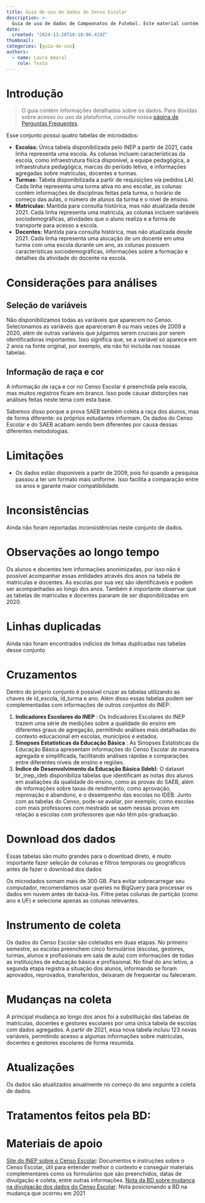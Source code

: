 ```yaml
---
title: Guia de uso de dados do Censo Escolar
description: >-
  Guia de uso de dados de Campeonatos de Futebol. Este material contém informações sobre as variáveis mais importantes, perguntas frequentes e exemplos de uso do conjunto.
date:
  created: "2024-11-28T18:18:06.419Z"
thumbnail: 
categories: [guia-de-uso]
authors:
  - name: Laura Amaral
    role: Texto
---
```


# Introdução

> O guia contém informações detalhadas sobre os dados. Para dúvidas sobre acesso ou uso da plataforma, consulte nossa [página de Perguntas Frequentes](/faq).

Esse conjunto possui quatro tabelas de microdados:  
- **Escolas:** Única tabela disponibilizada pelo INEP a partir de 2021, cada linha representa uma escola. As colunas incluem características da escola, como infraestrutura física disponível, a equipe pedagógica, a infraestrutura pedagógica, marcas do período letivo, e informações agregadas sobre matrículas, docentes e turmas.
- **Turmas:** Tabela disponibilizada a partir de requisições via pedidos LAI. Cada linha representa uma turma ativa no ano escolar, as colunas contém informações de disciplinas feitas pela turma, o horário de começo das aulas, o número de alunos da turma e o nível de ensino.
- **Matrículas:** Mantida para consulta histórica, mas não atualizada desde 2021. Cada linha representa uma matricula, as colunas incluem variáveis sociodemográficas, atividades que o aluno realiza e a forma de transporte para acesso a escola. 
- **Docentes:** Mantida para consulta histórica, mas não atualizada desde 2021. Cada linha representa uma alocação de um docente em uma turma com uma escola durante um ano, as colunas possuem caracteristicas sociodemográficas, informações sobre a formação e detalhes da atividade do docente na escola. 

# Considerações para análises
## Seleção de variáveis
Não disponibilizamos todas as variáveis que aparecem no Censo. Selecionamos as variáveis que apareceram 8 ou mais vezes de 2009 a 2020, além de outras variáveis que julgamos serem cruciais por serem identificadoras importantes. Isso significa que, se a variável só aparece em 2 anos na fonte original, por exemplo, ela não foi incluída nas nossas tabelas.

## Informação de raça e cor
A informação de raça e cor no Censo Escolar é preenchida pela escola, mas muitos registros ficam em branco. Isso pode causar distorções nas análises feitas neste tema com esta base.

Sabemos disso porque a prova SAEB também coleta a raça dos alunos, mas de forma diferente: os próprios estudantes informam. Os dados do Censo Escolar e do SAEB acabam sendo bem diferentes por causa dessas diferentes metodologias.

# Limitações
* Os dados estão disponíveis a partir de 2009, pois foi quando a pesquisa passou a ter um formato mais uniforme. Isso facilita a comparação entre os anos e garante maior compatibilidade.

# Inconsistências
Ainda não foram reportadas inconsistências neste conjunto de dados.

# Observações ao longo tempo
Os alunos e docentes tem informações anonimizadas, por isso não é possível acompanhar essas entidades através dos anos na tabela de matriculas e docentes. As escolas por sua vez são identificáveis e podem ser acompanhadas ao longo dos anos.
Também é importante observar que as tabelas de matriculas e docentes pararam de ser disponibilizadas em 2020.

# Linhas duplicadas
Ainda não foram encontrados indícios de linhas duplicadas nas tabelas desse conjunto

# Cruzamentos
Dentro do próprio conjunto é possível cruzar as tabelas utilizando as chaves de id_escola, id_turma e ano. 
Além disso essas tabelas podem ser complementadas com informações de outros conjuntos do INEP:  
1. **Indicadores Escolares do INEP** :  Os Indicadores Escolares do INEP trazem uma série de medições sobre a qualidade do ensino em diferentes graus de agregação, permitindo análises mais detalhadas do contexto educacional em escolas, municípios e estados.  
2. **Sinopses Estatísticas da Educação Básica**  :   As Sinopses Estatísticas da Educação Básica apresentam informações do Censo Escolar de maneira agregada e simplificada, facilitando análises rápidas e comparações entre diferentes níveis de ensino e regiões.  
3. **Índice de Desenvolvimento da Educação Básica (Ideb)**:   O dataset br_inep_ideb disponibiliza tabelas que identificam as notas dos alunos em avaliações da qualidade do ensino, como as provas do SAEB, além de informações sobre taxas de rendimento, como aprovação, reprovação e abandono, e o desempenho das escolas no IDEB. Junto com as tabelas do Censo, pode-se avaliar, por exemplo, como escolas com mais professores com mestrado se saem nessas provas em relação a escolas com professores que não têm pós-graduação.

# Download dos dados
Essas tabelas são muito grandes para o download direto, é muito importante fazer seleção de colunas e filtros temporais ou geográficos antes de fazer o download dos dados

Os microdados somam mais de 300 GB. Para evitar sobrecarregar seu computador, recomendamos usar queries no BigQuery para processar os dados em nuvem antes de baixá-los. Filtre pelas colunas de partição (como ano e UF) e selecione apenas as colunas relevantes.

# Instrumento de coleta
Os dados do Censo Escolar são coletados em duas etapas. No primeiro semestre, as escolas preenchem cinco formulários (escolas, gestores, turmas, alunos e profissionais em sala de aula) com informações de todas as instituições de educação básica e profissional. No final do ano letivo, a segunda etapa registra a situação dos alunos, informando se foram aprovados, reprovados, transferidos, deixaram de frequentar ou faleceram.

# Mudanças na coleta
A principal mudança ao longo dos anos foi a substituição das tabelas de matrículas, docentes e gestores escolares por uma única tabela de escolas com dados agregados. A partir de 2021, essa nova tabela incluiu 123 novas variáveis, permitindo acesso a algumas informações sobre matrículas, docentes e gestores escolares de forma resumida.

# Atualizações
Os dados são atualizados anualmente no começo do ano seguinte a coleta de dados.

# Tratamentos feitos pela BD:


# Materiais de apoio
[Site do INEP sobre o Censo Escolar](https://www.gov.br/inep/pt-br/areas-de-atuacao/pesquisas-estatisticas-e-indicadores/censo-escolar): Documentos e instruções sobre o Censo Escolar, útil para entender melhor o contexto e conseguir materiais complementares como os formulários que são preenchidos, datas de divulgação e coleta, entre outras informações. 
[Nota da BD sobre mudança na divulgação dos dados do Censo Escolar](https://basedosdados.org/blog/nota-sobre-divulgacao-dos-dados-do-inep): Nota posicionando a BD na mudança que ocorreu em 2021
